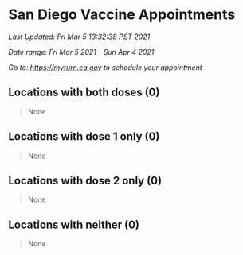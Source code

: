 # San Diego Vaccine Appointments
*Last Updated: Fri Mar 5 13:32:38 PST 2021*

*Date range: Fri Mar 5 2021 - Sun Apr 4 2021*

*Go to: <https://myturn.ca.gov> to schedule your appointment*


## Locations with both doses (0)

>None

## Locations with dose 1 only (0)

>None

## Locations with dose 2 only (0)

>None

## Locations with neither (0)

>None

